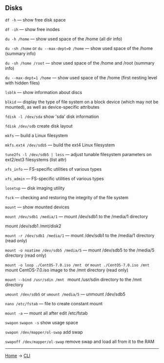 ## Disks

`df -h` — show free disk space

`df -ih` — show free inodes

`du -h /home`  — show used space of the /home (all dir info)

`du -sh /home` or `du --max-dept=0 /home`  — show used space of the /home (summary info)

`du -sh /home /root` — show used space of the /home and /root (summary info)

`du --max-dept=1 /home` — show used space of the /home (first nesting level with hidden files)

`lsblk` — show information about discs

`blkid` — display the type of file system on a block device (which may not be mounted), as well as device-specific attributes

`fdisk -l /dev/sda` show 'sda' disk information

`fdisk /dev/sdb` create disk layout

`mkfs` — build a Linux filesystem

`mkfs.ext4 /dev/sdb5` — build the ext4 Linux filesystem

`tune2fs -l /dev/sdb5 | less` — adjust tunable filesystem parameters on ext2/ext3 filesystems (list attr)

`xfs_info` — FS-specific utilities of various types

`xfs_admin` — FS-specific utilities of various types

`losetup` — disk imaging utility

`fsck` — checking and restoring the integrity of the file system

`mount` — show mounted devices

`mount /dev/sdb1 /media/1` — mount /dev/sdb1 to the /media/1 directory

mount /dev/sdb1 /mnt/disk2

`mount -r /dev/sdb1 /media/1` — mount /dev/sdb1 to the /media/1 directory (read only)

`mount -o noatime /dev/sdb5 /media/5` — mount /dev/sdb5 to the /media/5 directory (read only)

`mount -o loop ./CentOS-7.0.iso /mnt ` or `mount ./CentOS-7.0.iso /mnt ` mount CentOS-7.0.iso image to the /mnt directory (read only)

`mount --bind /usr/sdin /mnt ` mount /usr/sdin directory to the /mnt directory

`umount /dev/sdb5` or `umount /media/5` — unmount /dev/sdb5

`nano /etc/fstab` — file to create constant mount

`mount -a` — mount all after edit /etc/fstab

`swapon` `swapon -s` show usage space

`swapon /dev/mapper/ol-swap` add swap

`swapoff /dev/mapper/ol-swap` remove swap and load all from it to the RAM


---
[Home](../README.md) -> [CLI](cli.md)
